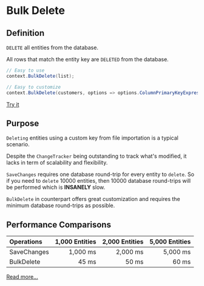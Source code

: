 # Bulk Delete

## Definition
`DELETE` all entities from the database.

All rows that match the entity key are `DELETED` from the database.


```csharp
// Easy to use
context.BulkDelete(list);

// Easy to customize
context.BulkDelete(customers, options => options.ColumnPrimaryKeyExpression = customer => customer.Code);
```
[Try it](https://dotnetfiddle.net/j2OgnK)

## Purpose
`Deleting` entities using a custom key from file importation is a typical scenario.

Despite the `ChangeTracker` being outstanding to track what's modified, it lacks in term of scalability and flexibility.

`SaveChanges` requires one database round-trip for every entity to `delete`. So if you need to `delete` 10000 entities, then 10000 database round-trips will be performed which is **INSANELY** slow.

`BulkDelete` in counterpart offers great customization and requires the minimum database round-trips as possible.

## Performance Comparisons

| Operations      | 1,000 Entities | 2,000 Entities | 5,000 Entities |
| :-------------- | -------------: | -------------: | -------------: |
| SaveChanges     | 1,000 ms       | 2,000 ms       | 5,000 ms       |
| BulkDelete      | 45 ms          | 50 ms          | 60 ms          |

[Read more...](https://entityframework-extensions.net/bulk-delete)